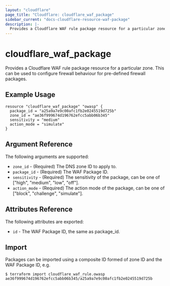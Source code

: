 ```yaml
---
layout: "cloudflare"
page_title: "Cloudflare: cloudflare_waf_package"
sidebar_current: "docs-cloudflare-resource-waf-package"
description: |-
  Provides a Cloudflare WAF rule package resource for a particular zone.
---
```


# cloudflare_waf_package

Provides a Cloudflare WAF rule package resource for a particular zone. This can be used to configure firewall behaviour for pre-defined firewall packages.

## Example Usage

```hcl
resource "cloudflare_waf_package" "owasp" {
  package_id = "a25a9a7e9c00afc1fb2e0245519d725b"
  zone_id = "ae36f999674d196762efcc5abb06b345"
  sensitivity = "medium"
  action_mode = "simulate"
}
```

## Argument Reference

The following arguments are supported:

* `zone_id` - (Required) The DNS zone ID to apply to.
* `package_id` - (Required) The WAF Package ID.
* `sensitivity` - (Required) The sensitivity of the package, can be one of ["high", "medium", "low", "off"].
* `action_mode` - (Required) The action mode of the package, can be one of ["block", "challenge", "simulate"].


## Attributes Reference

The following attributes are exported:

* `id` - The WAF Package ID, the same as package_id.

## Import

Packages can be imported using a composite ID formed of zone ID and the WAF Package ID, e.g.

```
$ terraform import cloudflare_waf_rule.owasp ae36f999674d196762efcc5abb06b345/a25a9a7e9c00afc1fb2e0245519d725b
```
